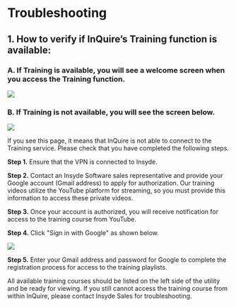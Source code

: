 # Troubleshooting

## 1. How to verify if InQuire’s Training function is available:

### A. If Training is available, you will see a welcome screen when you access the Training function.

![](https://github.com/kswang0101/InQuire/tree/e182c4313131e809453b9aa4d6043b2c53dadd25/assets/image21.png)

### B. If Training is not available, you will see the screen below.

![](https://github.com/kswang0101/InQuire/tree/e182c4313131e809453b9aa4d6043b2c53dadd25/assets/image22.png)

If you see this page, it means that InQuire is not able to connect to the Training service. Please check that you have completed the following steps.

**Step 1.** Ensure that the VPN is connected to Insyde.

**Step 2.** Contact an Insyde Software sales representative and provide your Google account \(Gmail address\) to apply for authorization. Our training videos utilize the YouTube platform for streaming, so you must provide this information to access these private videos.

**Step 3.** Once your account is authorized, you will receive notification for access to the training course from YouTube.

**Step 4.** Click "Sign in with Google" as shown below.

![](https://github.com/kswang0101/InQuire/tree/e182c4313131e809453b9aa4d6043b2c53dadd25/assets/image23.png)

**Step 5.** Enter your Gmail address and password for Google to complete the registration process for access to the training playlists.

All available training courses should be listed on the left side of the utility and be ready for viewing. If you still cannot access the training course from within InQuire, please contact Insyde Sales for troubleshooting.

